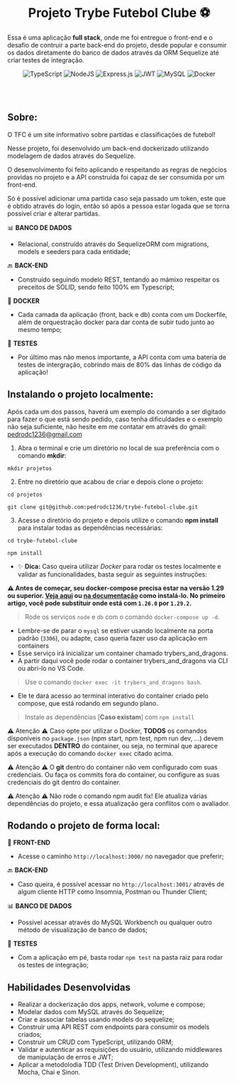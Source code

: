 <h1 align="center"> Projeto Trybe Futebol Clube ⚽ </h1>

Essa é uma aplicação <strong>full stack</strong>, onde me foi entregue o front-end e o desafio de contruir a parte back-end do projeto, desde popular e consumir os dados diretamente do banco de dados através da ORM Sequelize até criar testes de integração.

 <div align="center">
 
 ![TypeScript](https://img.shields.io/badge/typescript-%23007ACC.svg?style=for-the-badge&logo=typescript&logoColor=white)
 ![NodeJS](https://img.shields.io/badge/node.js-6DA55F?style=for-the-badge&logo=node.js&logoColor=white)
 ![Express.js](https://img.shields.io/badge/express.js-%23404d59.svg?style=for-the-badge&logo=express&logoColor=%2361DAFB)
 ![JWT](https://img.shields.io/badge/JWT-black?style=for-the-badge&logo=JSON%20web%20tokens)
 ![MySQL](https://img.shields.io/badge/mysql-%2300f.svg?style=for-the-badge&logo=mysql&logoColor=white)
 ![Docker](https://img.shields.io/badge/docker-%230db7ed.svg?style=for-the-badge&logo=docker&logoColor=white)
 
</div>
<br/> <br/>

<h2 align="left"> Sobre: </h2>

O TFC é um site informativo sobre partidas e classificações de futebol!

Nesse projeto, foi desenvolvido um back-end dockerizado utilizando modelagem de dados através do Sequelize.

O desenvolvimento foi feito aplicando e respeitando as regras de negócios providas no projeto e a API construída foi capaz de ser consumida por um front-end.

Só é possível adicionar uma partida caso seja passado um token, este que é obtido através do login, então só após a pessoa estar logada que se torna possível criar e alterar partidas.

📊 **BANCO DE DADOS**
  - Relacional, construído através do SequelizeORM com migrations, models e seeders para cada entidade;

🔙 **BACK-END**
 - Construído seguindo modelo REST, tentando ao mámixo respeitar os preceitos de SOLID, sendo feito 100% em Typescript;
 
🐋 **DOCKER**
 - Cada camada da aplicação (front, back e db) conta com um Dockerfile, além de orquestração docker para dar conta de subir tudo junto ao mesmo tempo;
 
🧪 **TESTES**
 - Por último mas não menos importante, a API conta com uma bateria de testes de intergração, cobrindo mais de 80% das linhas de código da aplicação!
 

## Instalando o projeto localmente:
 
Após cada um dos passos, haverá um exemplo do comando a ser digitado para fazer o que está sendo pedido, caso tenha dificuldades e o exemplo não seja suficiente, não hesite em me contatar em através do gmail: pedrodc1236@gmail.com 

1. Abra o terminal e crie um diretório no local de sua preferência com o comando **mkdir**:
  ```
  mkdir projetos
  ```
2. Entre no diretório que acabou de criar e depois clone o projeto:
  ```
  cd projetos
  ```
  ```
  git clone git@github.com:pedrodc1236/trybe-futebol-clube.git
  ```
  
3. Acesse o diretório do projeto e depois utilize o comando **npm install** para instalar todas as dependências necessárias:

  ```
  cd trybe-futebol-clube
  ```
  ```
  npm install
  ```
  
  - ✨ **Dica:** Caso queira utilizar _Docker_ para rodar os testes localmente e validar as funcionalidades, basta seguir as seguintes instruções:

  **:warning: Antes de começar, seu docker-compose precisa estar na versão 1.29 ou superior. [Veja aqui](https://www.digitalocean.com/community/tutorials/how-to-install-and-use-docker-compose-on-ubuntu-20-04-pt) ou [na documentação](https://docs.docker.com/compose/install/) como instalá-lo. No primeiro artigo, você pode substituir onde está com `1.26.0` por `1.29.2`.**

  > Rode os serviços `node` e `db` com o comando `docker-compose up -d`.
  - Lembre-se de parar o `mysql` se estiver usando localmente na porta padrão (`3306`), ou adapte, caso queria fazer uso da aplicação em containers
  - Esse serviço irá inicializar um container chamado trybers_and_dragons.
  - A partir daqui você pode rodar o container trybers_and_dragons via CLI ou abri-lo no VS Code.

  > Use o comando `docker exec -it trybers_and_dragons bash`.
  - Ele te dará acesso ao terminal interativo do container criado pelo compose, que está rodando em segundo plano.

  > Instale as dependências [**Caso existam**] com `npm install`

  ⚠ Atenção ⚠ Caso opte por utilizar o Docker, **TODOS** os comandos disponíveis no `package.json` (npm start, npm test, npm run dev, ...) devem ser executados **DENTRO** do container, ou seja, no terminal que aparece após a execução do comando `docker exec` citado acima. 

  ⚠ Atenção ⚠ O **git** dentro do container não vem configurado com suas credenciais. Ou faça os commits fora do container, ou configure as suas credenciais do git dentro do container.

  ⚠ Atenção ⚠ Não rode o comando npm audit fix! Ele atualiza várias dependências do projeto, e essa atualização gera conflitos com o avaliador.

<h2 align="left">Rodando o projeto de forma local: </h2>

🚪 **FRONT-END**
 - Acesse o caminho `http://localhost:3000/` no navegador que preferir;
 

🔙 **BACK-END**
 - Caso queira, é possível acessar no `http://localhost:3001/` através de algum cliente HTTP como Insomnia, Postman ou Thunder Client;
 
 
📊 **BANCO DE DADOS**
  - Possível acessar através do MySQL Workbench ou qualquer outro método de visualização de banco de dados;


🧪 **TESTES**
 - Com a aplicação em pé, basta rodar `npm test` na pasta raiz para rodar os testes de integração;

## Habilidades Desenvolvidas

- Realizar a dockerização dos apps, network, volume e compose;
- Modelar dados com MySQL através do Sequelize;
- Criar e associar tabelas usando models do sequelize;
- Construir uma API REST com endpoints para consumir os models criados;
- Construir um CRUD com TypeScript, utilizando ORM;
- Validar e autenticar as requisições do usuário, utilizando middlewares de manipulação de erros e JWT;
- Aplicar a metodolodia TDD (Test Driven Development), utilizando Mocha, Chai e Sinon.


